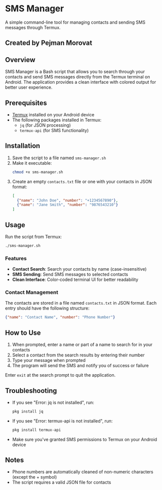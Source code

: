 # SMS Manager

A simple command-line tool for managing contacts and sending SMS messages through Termux.

## Created by Pejman Morovat

## Overview

SMS Manager is a Bash script that allows you to search through your contacts and send SMS messages directly from the Termux terminal on Android. The application provides a clean interface with colored output for better user experience.

## Prerequisites

- [Termux](https://termux.com/) installed on your Android device
- The following packages installed in Termux:
  - `jq` (for JSON processing)
  - `termux-api` (for SMS functionality)

## Installation

1. Save the script to a file named `sms-manager.sh`
2. Make it executable:
   ```bash
   chmod +x sms-manager.sh
   ```
3. Create an empty `contacts.txt` file or one with your contacts in JSON format:
   ```json
   [
     {"name": "John Doe", "number": "+1234567890"},
     {"name": "Jane Smith", "number": "9876543210"}
   ]
   ```

## Usage

Run the script from Termux:

```bash
./sms-manager.sh
```

### Features

- **Contact Search**: Search your contacts by name (case-insensitive)
- **SMS Sending**: Send SMS messages to selected contacts
- **Clean Interface**: Color-coded terminal UI for better readability

### Contact Management

The contacts are stored in a file named `contacts.txt` in JSON format. Each entry should have the following structure:

```json
{"name": "Contact Name", "number": "Phone Number"}
```

## How to Use

1. When prompted, enter a name or part of a name to search for in your contacts
2. Select a contact from the search results by entering their number
3. Type your message when prompted
4. The program will send the SMS and notify you of success or failure

Enter `exit` at the search prompt to quit the application.

## Troubleshooting

- If you see "Error: jq is not installed", run:
  ```bash
  pkg install jq
  ```

- If you see "Error: termux-api is not installed", run:
  ```bash
  pkg install termux-api
  ```

- Make sure you've granted SMS permissions to Termux on your Android device

## Notes

- Phone numbers are automatically cleaned of non-numeric characters (except the + symbol)
- The script requires a valid JSON file for contacts
